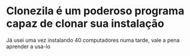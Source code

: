 # Clonezila é um poderoso programa capaz de clonar sua instalação
Já usei uma vez instalando 40 computadores numa tarde, vale
a pena aprender a usa-lo
